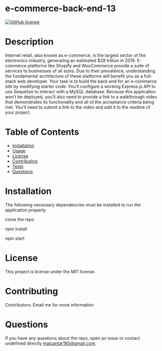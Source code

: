 # e-commerce-back-end-13

[![GitHub license](https://img.shields.io/badge/license-MIT-blue.svg)](https://github.com/undefined/)
  # Description
  Internet retail, also known as e-commerce, is the largest sector of the electronics industry, generating an estimated $29 trillion in 2019. E-commerce platforms like Shopify and WooCommerce provide a suite of services to businesses of all sizes. Due to their prevalence, understanding the fundamental architecture of these platforms will benefit you as a full-stack web developer.
Your task is to build the back end for an e-commerce site by modifying starter code. You’ll configure a working Express.js API to use Sequelize to interact with a MySQL database.
Because this application won’t be deployed, you’ll also need to provide a link to a walkthrough video that demonstrates its functionality and all of the acceptance criteria being met. You’ll need to submit a link to the video and add it to the readme of your project.
  
  # Table of Contents 
  * [Installation](#installation)
  * [Usage](#usage)
  * [License](#license)
  * [Contributing](#contributing)
  * [Tests](#tests)
  * [Questions](#questions)
 
 # Installation
  The following necessary dependencies must be installed to run the application properly: 
  
  clone the repo
  
  npm install 
  
  npm start
  
  
  # License
  This project is license under the MIT license.
  # Contributing
  ​Contributors: Email me for more information
  
  # Questions
  If you have any questions about the repo, open an issue or contact undefined directly malcantar185@gmail.com.
  
